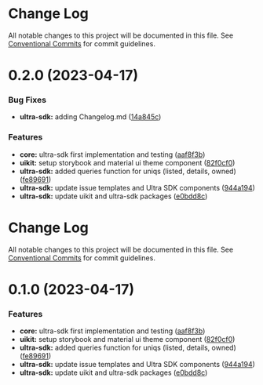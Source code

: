 # Change Log

All notable changes to this project will be documented in this file. See
[Conventional Commits](https://conventionalcommits.org) for commit guidelines.

# 0.2.0 (2023-04-17)

### Bug Fixes

- **ultra-sdk:** adding Changelog.md
  ([14a845c](https://github.com/ultra-alliance/ultra-utilities/commit/14a845c12d464c46f9b9a12bc38fa9957f10d76d))

### Features

- **core:** ultra-sdk first implementation and testing
  ([aaf8f3b](https://github.com/ultra-alliance/ultra-utilities/commit/aaf8f3b873388f61dd018664f89ef83edf843bb7))
- **uikit:** setup storybook and material ui theme component
  ([82f0cf0](https://github.com/ultra-alliance/ultra-utilities/commit/82f0cf0d7fd249ea1fbf07516b1421095f90c7f4))
- **ultra-sdk:** added queries function for uniqs (listed, details, owned)
  ([fe89691](https://github.com/ultra-alliance/ultra-utilities/commit/fe896914d2d83b18b119ff2acd5e9a9284e6b974))
- **ultra-sdk:** update issue templates and Ultra SDK components
  ([944a194](https://github.com/ultra-alliance/ultra-utilities/commit/944a19419383c41d1c20c510aeea8437ed84b03b))
- **ultra-sdk:** update uikit and ultra-sdk packages
  ([e0bdd8c](https://github.com/ultra-alliance/ultra-utilities/commit/e0bdd8c866cea355496fbf8bfa660d45039a2feb))

# Change Log

All notable changes to this project will be documented in this file. See
[Conventional Commits](https://conventionalcommits.org) for commit guidelines.

# 0.1.0 (2023-04-17)

### Features

- **core:** ultra-sdk first implementation and testing
  ([aaf8f3b](https://github.com/ultra-alliance/ultra-utilities/commit/aaf8f3b873388f61dd018664f89ef83edf843bb7))
- **uikit:** setup storybook and material ui theme component
  ([82f0cf0](https://github.com/ultra-alliance/ultra-utilities/commit/82f0cf0d7fd249ea1fbf07516b1421095f90c7f4))
- **ultra-sdk:** added queries function for uniqs (listed, details, owned)
  ([fe89691](https://github.com/ultra-alliance/ultra-utilities/commit/fe896914d2d83b18b119ff2acd5e9a9284e6b974))
- **ultra-sdk:** update issue templates and Ultra SDK components
  ([944a194](https://github.com/ultra-alliance/ultra-utilities/commit/944a19419383c41d1c20c510aeea8437ed84b03b))
- **ultra-sdk:** update uikit and ultra-sdk packages
  ([e0bdd8c](https://github.com/ultra-alliance/ultra-utilities/commit/e0bdd8c866cea355496fbf8bfa660d45039a2feb))
